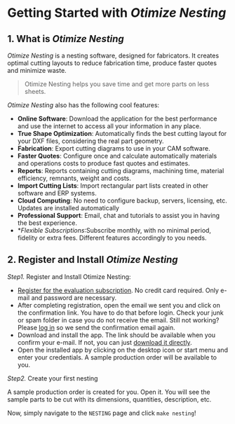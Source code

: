 Getting Started with *Otimize Nesting*
===============

## 1. What is *Otimize Nesting*

*Otimize Nesting* is a nesting software, designed for fabricators. It creates optimal cutting layouts to reduce fabrication time, produce faster quotes and minimize waste.​

> Otimize Nesting helps you save time and get more parts on less sheets.

*Otimize Nesting* also has the following cool features:

* **Online Software**: Download the application for the best performance and use the internet to access all your information in any place.
* **True Shape Optimization**: Automatically finds the best cutting layout for your DXF files, considering the real part geometry.
* **Fabrication**: Export cutting diagrams to use in your CAM software.
* **Faster Quotes**: Configure once and calculate automatically materials and operations costs to produce fast quotes and estimates.
* **Reports**: Reports containing cutting diagrams, machining time, material efficiency, remnants, weight and costs.
* **Import Cutting Lists**: Import rectangular part lists created in other software and ERP systems.
* **Cloud Computing**: No need to configure backup, servers, licensing, etc. Updates are installed automatically
* **Professional Support**: Email, chat and tutorials to assist you in having the best experience.
* **Flexible Subscriptions*:Subscribe monthly, with no minimal period, fidelity or extra fees. Different features accordingly to you needs.

## 2. Register and Install *Otimize Nesting*

*Step1.* Register and Install Otimize Nesting:
* [Register for the evaluation subscription](http://app.otimizenesting.com). No credit card required. Only e-mail and password are necessary.
* After completing registration, open the email we sent you and click on the confirmation link. You have to do that before login. Check your junk or spam folder in case you do not receive the email. Still not working? Please [log in](http://app.otimizenesting.com) so we send the confirmation email again.
* Download and install the app. The link should be available when you confirm your e-mail. If not, you can just [download it directly](https://www.otimizenesting.com/download-app).
* Open the installed app by clicking on the desktop icon or start menu and enter your credentials. A sample production order will be available to you.

*Step2.* Create your first nesting

A sample production order is created for you. Open it. You will see the sample parts to be cut with its dimensions, quantities, description, etc.

Now, simply navigate to the `NESTING` page and click `make nesting`!